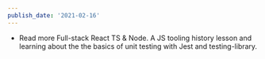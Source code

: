 ```yaml
---
publish_date: '2021-02-16'
---
```


- Read more Full-stack React TS & Node. A JS tooling history lesson and learning about the the basics of unit testing with Jest and testing-library.
